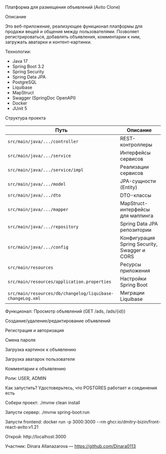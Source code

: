 Платформа для размещения объявлений (Avito Clone)

Описание

Это веб-приложение, реализующее функционал платформы для продажи вещей и общения между пользователями. Позволяет регистрироваться, добавлять объявления, комментарии к ним, загружать аватарки и контент-картинки.

Технологии:
- Java 17
- Spring Boot 3.2
- Spring Security
- Spring Data JPA
- PostgreSQL
- Liquibase
- MapStruct
- Swagger (SpringDoc OpenAPI)
- Docker
- JUnit 5


Структура проекта

| Путь                                | Описание                                      |
|-------------------------------------|-----------------------------------------------|
| `src/main/java/.../controller`      | REST-контроллеры                              |
| `src/main/java/.../service`         | Интерфейсы сервисов                           |
| `src/main/java/.../service/impl`    | Реализации сервисов                           |
| `src/main/java/.../model`           | JPA-сущности (Entity)                         |
| `src/main/java/.../dto`             | DTO-классы                                    |
| `src/main/java/.../mapper`          | MapStruct-интерфейсы для маппинга             |
| `src/main/java/.../repository`      | Spring Data JPA репозитории                   |
| `src/main/java/.../config`          | Конфигурация Spring Security, Swagger и CORS  |
| `src/main/resources`                | Ресурсы приложения                            |
| `src/main/resources/application.properties` | Настройки Spring Boot                       |
| `src/main/resources/db/changelog/liquibase-changeLog.xml` | Миграции Liquibase              |


  Функционал:
Просмотр объявлений (GET /ads, /ads/{id})

Создание/удаление/редактирование объявлений

Регистрация и авторизация

Смена пароля

Загрузка картинок к объявлению

Загрузка аватарок пользователя

Комментарии к объявлению

Роли: USER, ADMIN

  Как запустить?
Удостоверьтесь, что POSTGRES работает и соединения есть

Собери проект:  ./mvnw clean install

Запусти сервер:  ./mvnw spring-boot:run

Запусти frontend:  docker run -p 3000:3000 --rm ghcr.io/dmitry-bizin/front-react-avito:v1.21

Открой: http://localhost:3000

Участник:
Dinara Allanazarova — https://github.com/Dinara0113


